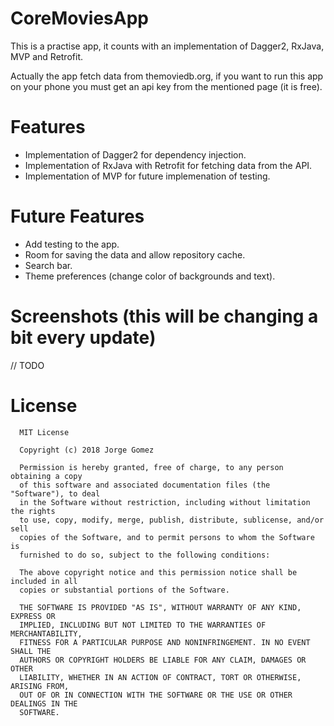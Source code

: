 # CoreMoviesApp
This is a practise app, it counts with an implementation of Dagger2, RxJava, MVP and Retrofit.


Actually the app fetch data from themoviedb.org, if you want to run this app on your phone you must get an api key from the mentioned page (it is free).

# Features

- Implementation of Dagger2 for dependency injection.
- Implementation of RxJava with Retrofit for fetching data from the API.
- Implementation of MVP for future implemenation of testing.

# Future Features

- Add testing to the app.
- Room for saving the data and allow repository cache.
- Search bar.
- Theme preferences (change color of backgrounds and text).

# Screenshots (this will be changing a bit every update)
 // TODO
 
# License
```
  MIT License

  Copyright (c) 2018 Jorge Gomez

  Permission is hereby granted, free of charge, to any person obtaining a copy
  of this software and associated documentation files (the "Software"), to deal
  in the Software without restriction, including without limitation the rights
  to use, copy, modify, merge, publish, distribute, sublicense, and/or sell
  copies of the Software, and to permit persons to whom the Software is
  furnished to do so, subject to the following conditions:

  The above copyright notice and this permission notice shall be included in all
  copies or substantial portions of the Software.

  THE SOFTWARE IS PROVIDED "AS IS", WITHOUT WARRANTY OF ANY KIND, EXPRESS OR
  IMPLIED, INCLUDING BUT NOT LIMITED TO THE WARRANTIES OF MERCHANTABILITY,
  FITNESS FOR A PARTICULAR PURPOSE AND NONINFRINGEMENT. IN NO EVENT SHALL THE
  AUTHORS OR COPYRIGHT HOLDERS BE LIABLE FOR ANY CLAIM, DAMAGES OR OTHER
  LIABILITY, WHETHER IN AN ACTION OF CONTRACT, TORT OR OTHERWISE, ARISING FROM,
  OUT OF OR IN CONNECTION WITH THE SOFTWARE OR THE USE OR OTHER DEALINGS IN THE
  SOFTWARE.
```

